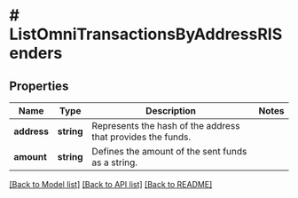 # # ListOmniTransactionsByAddressRISenders

## Properties

Name | Type | Description | Notes
------------ | ------------- | ------------- | -------------
**address** | **string** | Represents the hash of the address that provides the funds. |
**amount** | **string** | Defines the amount of the sent funds as a string. |

[[Back to Model list]](../../README.md#models) [[Back to API list]](../../README.md#endpoints) [[Back to README]](../../README.md)
